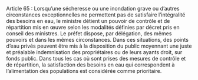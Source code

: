 Article 65 : Lorsqu’une sécheresse ou une inondation grave ou d’autres circonstances exceptionnelles ne permettent pas de satisfaire l’intégralité des besoins en eau, le ministre détient un pouvoir de contrôle et de répartition mis en œuvre selon les modalités définies par décret pris en conseil des ministres.
Le préfet dispose, par délégation, des mêmes pouvoirs et dans les mêmes circonstances. Dans ces situations, des points d’eau privés peuvent être mis à la disposition du public moyennant une juste et préalable indemnisation des propriétaires ou de leurs ayants droit, sur fonds public.
Dans tous les cas où sont prises des mesures de contrôle et de répartition, la satisfaction des besoins en eau qui correspondent à l’alimentation des populations est considérée comme prioritaire.